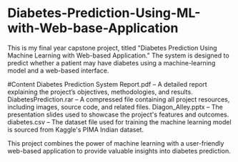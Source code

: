 # Diabetes-Prediction-Using-ML-with-Web-base-Application
This is my final year capstone project, titled "Diabetes Prediction Using Machine Learning with Web-based Application." The system is designed to predict whether a patient may have diabetes using a machine-learning model and a web-based interface.


#Content
Diabetes Prediction System Report.pdf – A detailed report explaining the project’s objectives, methodologies, and results.
DiabetesPrediction.rar – A compressed file containing all project resources, including images, source code, and related files.
Diagon_Alley.pptx – The presentation slides used to showcase the project's features and outcomes.
diabetes.csv – The dataset file used for training the machine learning model is sourced from Kaggle's PIMA Indian dataset.

This project combines the power of machine learning with a user-friendly web-based application to provide valuable insights into diabetes prediction.
